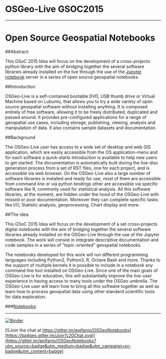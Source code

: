 # OSGeo-Live GSOC2015

---

# Open Source Geospatial Notebooks

##Abstract:

   This GSoC 2015 Idea will focus on the development of a cross-projects python library with the aim of bridging together the several software libraries already installed on the live through the use of the  [Jupyter notebook](http://jupyter.org) server in a series of open source geospatial notebooks. 

##Introduction
  
  OSGeo-Live is a self-contained bootable DVD, USB thumb drive or Virtual Machine based on Lubuntu, that allows you to try a wide variety of open source geospatial software without installing anything. It is composed entirely of free software, allowing it to be freely distributed, duplicated and passed around. It provides pre-configured applications for a range of geospatial use cases, including storage, publishing, viewing, analysis and manipulation of data. It also contains sample datasets and documentation.

##Background
 
   The OSGeo-Live user has access to a wide set of desktop and web GIS application, which are easily accessible from the OS application-menu and for each software a quick-starts introduction is available to help new users to get started. 
   The documentation is automatically built during the live-disc generation process from a set of RST files, one for each project, and is accessible via web browser. 
   On the OSGeo-Live also a large number of software libraries is installed and ready for use, most of them are accessible from command line or via python bindings other are accessible via specific software like R, commonly used for statistical analysis. All this software libraries, at the  moment, are hidden under the hood of the OSGeo-Live with missed or poor documentation. Moreover they can complete specific tasks like I/O, Statistic analysis, geoprocessing, Chart display and more.
 
##The idea
  
  This GSoC 2015 Idea will focus on the development of a set cross-projects digital notebooks with the aim of bridging together the several software libraries already installed on the OSGeo-Live through the use of the Jupyter notebook. The work will consist in integrate descriptive documentation and code samples in a series of "topic-oriented" geospatial notebooks.
 
  The notebooks developed for this work will run different programming languages including Python2, Python3, R, Octave Bash and more. 
  Thanks to the support of multiple kernels it is possible to include in a notebook any command line tool installed on OSGeo-Live. 
  Since one of the main goals of OSGeo-Live is for education, this will substantially improve the *live-user* experience in having access to many tools under the OSGeo umbrella. 
  The OSGeo-Live user will learn how to bring all this software together as well as learn how to process geospatial data using other standard scientific tools for data exploration.

###[Notebooks](https://github.com/epifanio/OSGeoNotebooks/blob/master/GSOC/notebooks/Introduction.ipynb):

---

[![Binder](http://mybinder.org/badge.svg)](http://mybinder.org/repo/epifanio/OSGeoNotebooks)

[![Join the chat at https://gitter.im/epifanio/OSGeoNotebooks](https://badges.gitter.im/Join%20Chat.svg)](https://gitter.im/epifanio/OSGeoNotebooks?utm_source=badge&utm_medium=badge&utm_campaign=pr-badge&utm_content=badge)